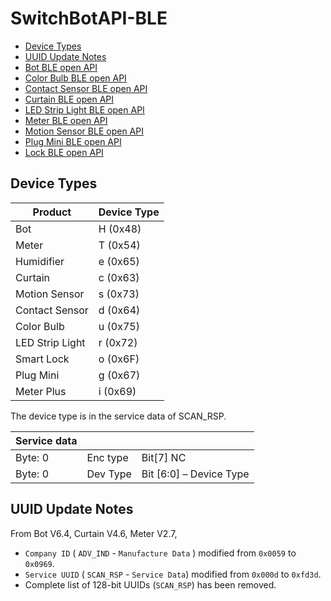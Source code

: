 # SwitchBotAPI-BLE

- [Device Types](#device-type)
- [UUID Update Notes](#uuid-update-notes)
- [Bot BLE open API](/devicetypes/bot.md)
- [Color Bulb BLE open API](/devicetypes/colorbulb.md)
- [Contact Sensor BLE open API](/devicetypes/contactsensor.md)
- [Curtain BLE open API](/devicetypes/curtain.md)
- [LED Strip Light BLE open API](/devicetypes/ledstriplight.md)
- [Meter BLE open API](/devicetypes/meter.md)
- [Motion Sensor BLE open API](/devicetypes/motionsensor.md)
- [Plug Mini BLE open API](/devicetypes/plugmini.md)
- [Lock BLE open API](/devicetypes/lock.md)

## Device Types

| Product         | Device Type |
|-----------------|-------------|
| Bot             | H (0x48)    |
| Meter           | T (0x54)    |
| Humidifier      | e (0x65)    |
| Curtain         | c (0x63)    |
| Motion Sensor   | s (0x73)    |
| Contact Sensor  | d (0x64)    |
| Color Bulb      | u (0x75)    |
| LED Strip Light | r (0x72)    |
| Smart Lock      | o (0x6F)    |
| Plug Mini       | g (0x67)    |
| Meter Plus      | i (0x69)    |

The device type is in the service data of SCAN_RSP.

| Service data |          |                         |
|--------------|----------|-------------------------|
| Byte: 0      | Enc type | Bit[7] NC               |
| Byte: 0      | Dev Type | Bit [6:0] – Device Type |


## UUID Update Notes

From Bot V6.4, Curtain V4.6, Meter V2.7,
- `Company ID` ( `ADV_IND` - `Manufacture Data` ) modified from `0x0059` to `0x0969`.
- `Service UUID` ( `SCAN_RSP` - `Service Data`) modified from `0x000d` to `0xfd3d`.
- Complete list of 128-bit UUIDs (`SCAN_RSP`) has been removed.
